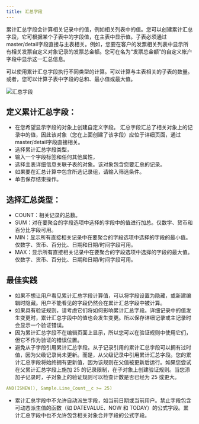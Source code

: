 ```yaml
---
title: 汇总字段
---
```


累计汇总字段会计算相关记录中的值，例如相关列表中的值。您可以创建累计汇总字段，它可根据某个子表中的字段值，在主表中显示值。子表必须通过master/detail字段直接与主表相关。例如，您要在客户的发票相关列表中显示所有相关发票自定义对象记录的发票总金额。您可在名为“发票总金额”的自定义帐户字段中显示这一汇总信息。

可以使用累计汇总字段执行不同类型的计算。可以计算与主表相关的子表的数量。或者，您可以计算子表中字段的总和、最小值或最大值。

![汇总字段](/assets/platform/summary.png)

## 定义累计汇总字段：

- 在您希望显示字段的对象上创建自定义字段。 汇总字段汇总了相关对象上的记录中的值，因此该对象（您在上面创建了该字段）应位于详细页面，通过master/detail字段直接相关。
- 选择累计汇总字段类型，
- 输入一个字段标签和任何其他属性，
- 选择主表详细信息关联子表的对象。该对象包含您要汇总的记录。
- 如果要在汇总计算中包含所选记录组，请输入筛选条件。
- 单击保存结束操作。

## 选择汇总类型：

- COUNT：相关记录的总数。
- SUM：对在要聚合的字段选项中选择的字段中的值进行加总。仅数字、货币和百分比字段可用。
- MIN：显示所有直接相关记录中在要聚合的字段选项中选择的字段的最小值。仅数字、货币、百分比、日期和日期/时间字段可用。
- MAX：显示所有直接相关记录中在要聚合的字段选项中选择的字段的最大值。仅数字、货币、百分比、日期和日期/时间字段可用。

## 最佳实践

- 如果不想让用户看见累计汇总字段计算值，可以将字段设置为隐藏，或新建编辑时隐藏。用户不能看见的字段仍然会在累计汇总字段中被计算。
- 如果具有验证规则，请考虑它们将如何影响累计汇总字段。详细记录中的值发生变更时，累计汇总字段中的值也会发生变更。所以保存详细记录或主记录时会显示一个验证错误。
- 因为累计汇总字段不在编辑页面上显示，所以您可以在验证规则中使用它们，但它不作为验证的错误位置。
- 避免从子字段引用累计汇总字段。从子记录引用的累计汇总字段可以拥有过时值，因为父级记录尚未更新。而是，从父级记录中引用累计汇总字段。您的累计汇总字段将始终拥有更新值，因为该规则在父值被更新后运行。如果您尝试在父累计汇总字段上施加 25 的记录限制，在子对象上创建验证规则。当您添加子记录时，子对象上的验证规则可以检查计数是否已经为 25 或更大。

```yaml
AND(ISNEW(), Sample.Line_Count__c >= 25)
```

- 累计汇总字段中不允许自动派生字段，如当前日期或当前用户。禁止字段包含可动态派生值的函数（如 DATEVALUE、NOW 和 TODAY）的公式字段。累计汇总字段中也不允许包含相关对象合并字段的公式字段。